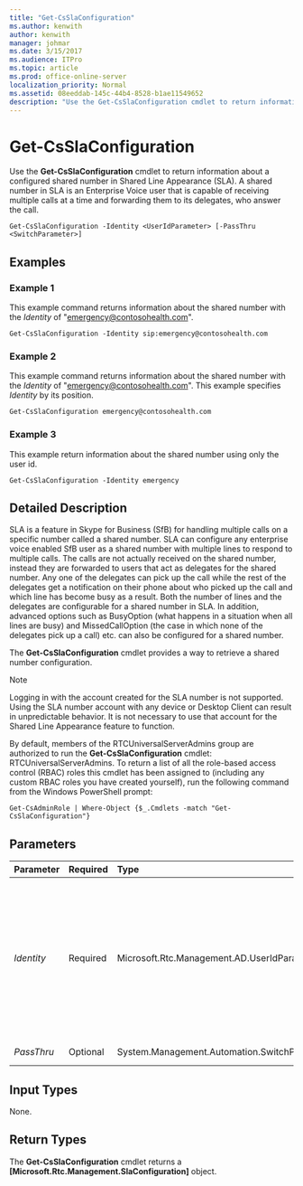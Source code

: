 ```yaml
---
title: "Get-CsSlaConfiguration"
ms.author: kenwith
author: kenwith
manager: johmar
ms.date: 3/15/2017
ms.audience: ITPro
ms.topic: article
ms.prod: office-online-server
localization_priority: Normal
ms.assetid: 08eeddab-145c-44b4-8528-b1ae11549652
description: "Use the Get-CsSlaConfiguration cmdlet to return information about a configured shared number in Shared Line Appearance (SLA). A shared number in SLA is an Enterprise Voice user that is capable of receiving multiple calls at a time and forwarding them to its delegates, who answer the call."
---
```


# Get-CsSlaConfiguration
 
Use the **Get-CsSlaConfiguration** cmdlet to return information about a configured shared number in Shared Line Appearance (SLA). A shared number in SLA is an Enterprise Voice user that is capable of receiving multiple calls at a time and forwarding them to its delegates, who answer the call.
  
```
Get-CsSlaConfiguration -Identity <UserIdParameter> [-PassThru <SwitchParameter>]

```

## Examples
<a name="Examples"> </a>

### Example 1

 This example command returns information about the shared number with the _Identity_ of "emergency@contosohealth.com".
  
```
Get-CsSlaConfiguration -Identity sip:emergency@contosohealth.com
```

### Example 2

This example command returns information about the shared number with the  _Identity_ of "emergency@contosohealth.com". This example specifies _Identity_ by its position.
  
```
Get-CsSlaConfiguration emergency@contosohealth.com
```

### Example 3

This example return information about the shared number using only the user id.
  
```
Get-CsSlaConfiguration -Identity emergency
```

## Detailed Description
<a name="DetailedDescription"> </a>

 SLA is a feature in Skype for Business (SfB) for handling multiple calls on a specific number called a shared number. SLA can configure any enterprise voice enabled SfB user as a shared number with multiple lines to respond to multiple calls. The calls are not actually received on the shared number, instead they are forwarded to users that act as delegates for the shared number. Any one of the delegates can pick up the call while the rest of the delegates get a notification on their phone about who picked up the call and which line has become busy as a result. Both the number of lines and the delegates are configurable for a shared number in SLA. In addition, advanced options such as BusyOption (what happens in a situation when all lines are busy) and MissedCallOption (the case in which none of the delegates pick up a call) etc. can also be configured for a shared number.
  
The **Get-CsSlaConfiguration** cmdlet provides a way to retrieve a shared number configuration.
  
> [!NOTE]
> Logging in with the account created for the SLA number is not supported. Using the SLA number account with any device or Desktop Client can result in unpredictable behavior. It is not necessary to use that account for the Shared Line Appearance feature to function. 
  
By default, members of the RTCUniversalServerAdmins group are authorized to run the **Get-CsSlaConfiguration** cmdlet: RTCUniversalServerAdmins. To return a list of all the role-based access control (RBAC) roles this cmdlet has been assigned to (including any custom RBAC roles you have created yourself), run the following command from the Windows PowerShell prompt:
  
```
Get-CsAdminRole | Where-Object {$_.Cmdlets -match "Get-CsSlaConfiguration"}

```

## Parameters
<a name="DetailedDescription"> </a>

|**Parameter**|**Required**|**Type**|**Description**|
|:-----|:-----|:-----|:-----|
| _Identity_ <br/> |Required  <br/> |Microsoft.Rtc.Management.AD.UserIdParameter  <br/> | Indicates the identity of the Enterprise Voice user whose shared number information will be retrieved. <br/>  User identities can be specified using one of five formats: <br/>  SIP address <br/>  Example: sip:kenmyer@litwareinc.com <br/>  User principal name (UPN) <br/>  Example: kenmyer@litwareinc.com <br/>  Domain name and logon name in the form domain\logon <br/>  Example: litwareinc\kenmyer <br/>  Active Directory display name (this form typically requires quotes) <br/>  Example: "Ken Myer" <br/>  Active Directory distinguished name <br/>  Example: CN=KenMyer,CN=Users,DC=Atlanta,DC=Corp,DC=litware,DC=com <br/> |
| _PassThru_ <br/> |Optional  <br/> |System.Management.Automation.SwitchParameter  <br/> |The presence of the passthru switch causes the cmdlet to pass the current objects through the pipeline.  <br/> |
   
## Input Types
<a name="InputTypes"> </a>

None.
  
## Return Types
<a name="ReturnTypes"> </a>

The **Get-CsSlaConfiguration** cmdlet returns a **[Microsoft.Rtc.Management.SlaConfiguration]** object.
  

